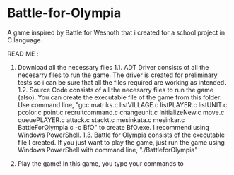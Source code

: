 # Battle-for-Olympia
A game inspired by Battle for Wesnoth that i created for a school project in C language.

READ ME :
1. Download all the necessary files
  1.1. ADT Driver consists of all the necesarry files to run the game. The driver is created for preliminary tests so i can be sure
    that all the files required are working as intended.
  1.2. Source Code consists of all the necesarry files to run the game (also). You can create the executable file of the game from this
    folder. Use command line, "gcc matriks.c listVILLAGE.c listPLAYER.c listUNIT.c pcolor.c point.c recruitcommand.c changeunit.c InitializeNew.c 
      move.c queuePLAYER.c attack.c stackt.c mesinkata.c mesinkar.c BattleForOlympia.c -o BfO" to create BfO.exe. I recommend using
        Windows PowerShell.
  1.3. Battle for Olympia consists of the executable file I created. If you just want to play the game, just run the game using
    Windows PowerShell with command line, "./BattleforOlympia"
    
2. Play the game!
  In this game, you type your commands to 
